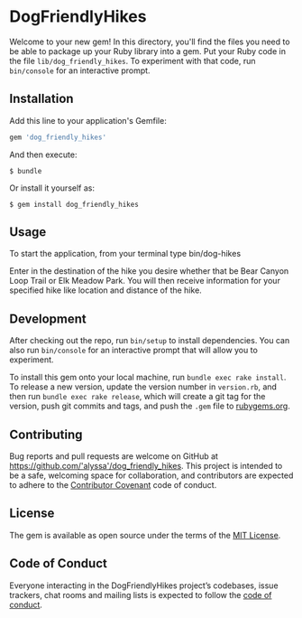 # DogFriendlyHikes

Welcome to your new gem! In this directory, you'll find the files you need to be able to package up your Ruby library into a gem. Put your Ruby code in the file `lib/dog_friendly_hikes`. To experiment with that code, run `bin/console` for an interactive prompt.


## Installation

Add this line to your application's Gemfile:

```ruby
gem 'dog_friendly_hikes'
```

And then execute:

    $ bundle

Or install it yourself as:

    $ gem install dog_friendly_hikes

## Usage
To start the application, from your terminal type  bin/dog-hikes

Enter in the destination of the hike you desire whether that be Bear Canyon Loop Trail or Elk Meadow Park. You will then receive information for your specified hike like location and distance of the hike.

## Development

After checking out the repo, run `bin/setup` to install dependencies. You can also run `bin/console` for an interactive prompt that will allow you to experiment.

To install this gem onto your local machine, run `bundle exec rake install`. To release a new version, update the version number in `version.rb`, and then run `bundle exec rake release`, which will create a git tag for the version, push git commits and tags, and push the `.gem` file to [rubygems.org](https://rubygems.org).

## Contributing

Bug reports and pull requests are welcome on GitHub at https://github.com/'alyssa'/dog_friendly_hikes. This project is intended to be a safe, welcoming space for collaboration, and contributors are expected to adhere to the [Contributor Covenant](http://contributor-covenant.org) code of conduct.

## License

The gem is available as open source under the terms of the [MIT License](https://opensource.org/licenses/MIT).

## Code of Conduct

Everyone interacting in the DogFriendlyHikes project’s codebases, issue trackers, chat rooms and mailing lists is expected to follow the [code of conduct](https://github.com/'alyssa'/dog_friendly_hikes/blob/master/CODE_OF_CONDUCT.md).
